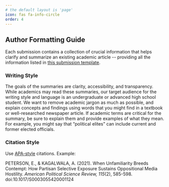 ```yaml
---
# the default layout is 'page'
icon: fas fa-info-circle
order: 4
---
```


## Author Formatting Guide

Each submission contains a collection of crucial information that helps clarify and summarize an existing academic article -- providing all the information listed in [this submission template](https://docs.google.com/document/d/11JIGp8j58-6gW4ZmUimDtb-gEWtAvv66/edit?usp=share_link&ouid=100469505346687216493&rtpof=true&sd=true).


<!-- Each summary should contain the following information: 

1. Article title
2. Article authors (in order)
3. Journal
4. Date published
5. Full citation (APA style)
6. Bibtex entry
7. Link to the article on the journal website
8. Link to the article on the author’s website (if available)
9. Tags
10. Summary (~300 words each). See below for more on the writing style. 
  - Introduction – what is the article about? What is the key question they are asking? Why are they asking this question? What questions are answered by this paper?
  - What analytical approach was used.  What were the design choices?  For all quantitative projects generate either a DAG (non-experimental designs) or a full table of all randomized conditions.
  - What are the main findings? How does this article add to our understanding of the topic? Make this punchy and clear. 
  - What are the implications of the research? Did this research introduce us to something new that needs to be studied further? Did it use new data or provide a new way of answering the question?
  - What questions identified by the authors were left unanswered? 
11. Pre-registration 
  - Was the study and its analysis pre registered (Yes/No/published before 2015)
12. Polarization Proxies
  - Did the authors have to rely on proxy variables (i.e., if the author was interested in affective polarization of partisans did they use a standard measure or did they have to use something else because of limits in currently available data)? 
13. Inference Metrics
  - Were standard p-value thresholds used (p<.05 or 95% Confidence Intervals that don’t overlap zero). 
  - Largest p-value presented as significant.
14. Causal Claims from Correlational Data
- Were correlational results interpreted with causal language? 
15. Open Data & Materials
  - Is the data available? 
  - are the replication scripts available?
  - Link to replication data and scripts (if available). 
16. Limitations/weaknesses 
We ask that you use [this template]() to complete your submission.
 -->

### Writing Style 

The goals of the summaries are clarity, accessibility, and transparency. While academics may read these summaries, our target audience for the writing style and language is an undergraduate or advanced high school student. We want to remove academic jargon as much as possible, and explain concepts and findings using words that you might find in a textbook or well-researched newspaper article. If academic terms are critical for the summary, be sure to explain them and provide examples of what they mean. For example, you might say that “political elites” can include current and former elected officials. 

### Citation Style 

Use [APA-style](https://en.wikipedia.org/wiki/APA_style) citations. Example: 

PETERSON, E., & KAGALWALA, A. (2021). When Unfamiliarity Breeds Contempt: How Partisan Selective Exposure Sustains Oppositional Media Hostility. _American Political Science Review, 115_(2), 585-598. doi:10.1017/S0003055420001124